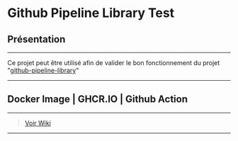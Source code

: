 # Github Pipeline Library Test

## Présentation
___
Ce projet peut être utilisé afin de valider le bon fonctionnement du projet "[github-pipeline-library](https://github.com/laveracloudsolutions/github-pipeline-library)"
___

## Docker Image | GHCR.IO | Github Action
___
> [Voir Wiki](https://dev.azure.com/petrolavera/ArchitectureApplicative/_wiki/wikis/Architecture%20applicative/340/Images-Docker-(-GitHub))
___